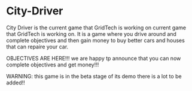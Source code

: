 # City-Driver
City Driver is the current game that GridTech is working on current game that GridTech is working on. It is a game where you drive around and complete objectives and then gain money to buy better cars and houses that can repaire your car. 

OBJECTIVES ARE HERE!!! we are happy tp announce that you can now complete objectives and get money!!!

WARNING: this game is in the beta stage of its demo there is a lot to be added!!